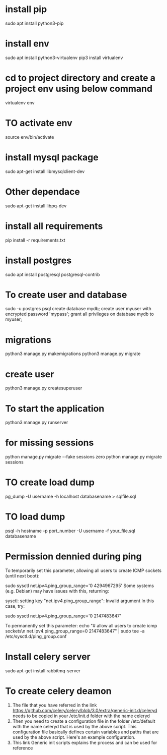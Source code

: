 # install pip
sudo apt install python3-pip
# install env
sudo apt install python3-virtualenv
pip3 install virtualenv
# cd to project directory and create a project env using below command
virtualenv env
# TO activate env
source env/bin/activate
# install mysql package
sudo apt-get install libmysqlclient-dev
# Other dependace
sudo apt-get install libpq-dev
# install all requirements
pip install -r requirements.txt

# install postgres
sudo apt install postgresql postgresql-contrib
# To create user and database
sudo -u postgres psql
create database mydb;
create user myuser with encrypted password 'mypass';
grant all privileges on database mydb to myuser;
# migrations
python3 manage.py makemigrations
python3 manage.py migrate
# create user
python3 manage.py createsuperuser

# To start the application
python3 manage.py runserver
# for missing sessions
python manage.py migrate --fake sessions zero
python manage.py migrate sessions

# TO create load dump
pg_dump -U username -h localhost databasename > sqlfile.sql
# TO load dump
psql -h hostname -p port_number -U username -f your_file.sql databasename 

# Permission dennied during ping
To temporarily set this parameter, allowing all users to create ICMP sockets (until next boot):

sudo sysctl net.ipv4.ping_group_range='0 4294967295'
Some systems (e.g. Debian) may have issues with this, returning:

sysctl: setting key "net.ipv4.ping_group_range": Invalid argument
In this case, try:

sudo sysctl net.ipv4.ping_group_range='0   2147483647'

To permanently set this parameter:
echo "# allow all users to create icmp sockets\n net.ipv4.ping_group_range=0 2147483647" | sudo tee -a /etc/sysctl.d/ping_group.conf

# Install celery server
sudo apt-get install rabbitmq-server
# To create celery deamon 

1. The file that you have referred in the link https://github.com/celery/celery/blob/3.0/extra/generic-init.d/celeryd needs to be copied in your /etc/init.d folder with the name celeryd
2. Then you need to create a configuration file in the folder /etc/default with the name celeryd that is used by the above script. This configuration file basically defines certain variables and paths that are used by the above script. Here's an example configuration.
3. This link Generic init scripts explains the process and can be used for reference
